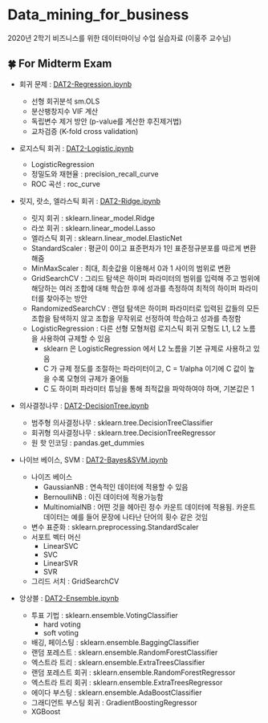 # Data_mining_for_business
2020년 2학기 비즈니스를 위한 데이터마이닝 수업 실습자료 (이홍주 교수님)    

🍀 For Midterm Exam
---
- 회귀 문제 : [DAT2-Regression.ipynb](https://github.com/J-TKim/Data_mining_for_business/blob/master/DAT2-Regression.ipynb)
  - 선형 회귀분석 sm.OLS
  - 분산팽창지수 VIF 계산
  - 독립변수 제거 방안 (p-value를 계산한 후진제거법)
  - 교차검증 (K-fold cross validation)
  
  
- 로지스틱 회귀 : [DAT2-Logistic.ipynb](https://github.com/J-TKim/Data_mining_for_business/blob/master/DAT2-Logistic.ipynb)
  - LogisticRegression
  - 정밀도와 재현율 : precision_recall_curve
  - ROC 곡선 : roc_curve
   
   
- 릿지, 랏소, 엘라스틱 회귀 : [DAT2-Ridge.ipynb](https://github.com/J-TKim/Data_mining_for_business/blob/master/DAT2-Ridge.ipynb)
  - 릿지 회귀 : sklearn.linear_model.Ridge
  - 라쏘 회귀 : sklearn.linear_model.Lasso
  - 엘라스틱 회귀 : sklearn.linear_model.ElasticNet
  - StandardScaler : 평균이 0이고 표준편차가 1인 표준정규분포를 따르게 변환해줌
  - MinMaxScaler : 최대, 최솟값을 이용해서 0과 1 사이의 범위로 변환
  - GridSearchCV : 그리드 탐색은 하이퍼 파라미터의 범위를 입력해 주고 범위에 해당하는 여러 조합에 대해 학습한 후에 성과를 측정하여 최적의 하이퍼 파라미터를 찾아주는 방안
  - RandomizedSearchCV : 랜덤 탐색은 하이퍼 파라미터로 입력된 값들의 모든 조합을 탐색하지 않고 조합을 무작위로 선정하여 학습하고 성과를 측정함
  - LogisticRegression : 다른 선형 모형처럼 로지스틱 회귀 모형도 L1, L2 노름을 사용하여 규제할 수 있음
    - sklearn 은 LogisticRegression 에서 L2 노름을 기본 규제로 사용하고 있음
    - C 가 규제 정도를 조절하는 파라미터이고, C = 1/alpha 이기에 C 값이 높을 수록 모형의 규제가 줄어듦
    - C 도 하이퍼 파라미터 튜닝을 통해 최적값을 파악하여야 하며, 기본값은 1


- 의사결정나무 : [DAT2-DecisionTree.ipynb](https://github.com/J-TKim/Data_mining_for_business/blob/master/DAT2-DecisionTree.ipynb)
  - 범주형 의사결정나무 : sklearn.tree.DecisionTreeClassifier
  - 회귀형 의사결정나무 : sklearn.tree.DecisionTreeRegressor
  - 원 핫 인코딩 : pandas.get_dummies


- 나이브 베이스, SVM : [DAT2-Bayes&SVM.ipynb](https://github.com/J-TKim/Data_mining_for_business/blob/master/DAT2-Bayes%26SVM.ipynb)
  - 나이즈 베이스
    - GaussianNB : 연속적인 데이터에 적용할 수 있음
    - BernoulliNB : 이진 데이터에 적용가능함
    - MultinomialNB : 어떤 것을 헤아린 정수 카운트 데이터에 적용됨. 카운트 데이터는 예를 들어 문장에 나타난 단어의 횟수 같은 것임
  - 변수 표준화 : sklearn.preprocessing.StandardScaler
  - 서포트 벡터 머신
    - LinearSVC
    - SVC
    - LinearSVR
    - SVR
  - 그리드 서치 : GridSearchCV
  
  
- 앙상블 : [DAT2-Ensemble.ipynb](https://github.com/J-TKim/Data_mining_for_business/blob/master/DAT2-Ensemble.ipynb)
  - 투표 기법 : sklearn.ensemble.VotingClassifier
    - hard voting
    - soft voting
   - 배깅, 페이스팅 : sklearn.ensemble.BaggingClassifier
   - 랜덤 포레스트 : sklearn.ensemble.RandomForestClassifier
   - 엑스트라 트리 : sklearn.ensemble.ExtraTreesClassifier
   - 랜덤 포레스트 회귀 : sklearn.ensemble.RandomForestRegressor
   - 엑스트라 트리 회귀 : sklearn.ensemble.ExtraTreesRegressor
   - 에이다 부스팅 : sklearn.ensemble.AdaBoostClassifier
   - 그래디언트 부스팅 회귀 : GradientBoostingRegressor
   - XGBoost
  
  
  
